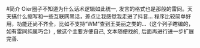 #简介
Oier圈子不知道为什么话术逻辑如此统一, 发言的格式也是那般的雷同。天天搞什么缩写和一些互联网黑话，差点让我感觉我走进了抖音...
程序比较简单好用，功能还尚不齐全，比如不支持“WM”查到王美丽之类的...（这个列子瞎编的，如有雷同纯属巧合）, 做这个主要方便自己, 文本随便找的, 后面再进行进一步扩展完善.
